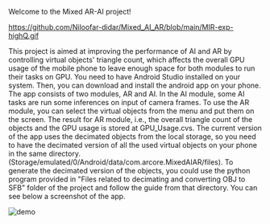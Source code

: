 
Welcome to the Mixed AR-AI project!

https://github.com/Niloofar-didar/Mixed_AI_AR/blob/main/MIR-exp-highQ.gif

This project is aimed at improving the performance of AI and AR by controlling virtual objects' triangle count, which affects the overall GPU usage of the mobile phone to leave enough space for both modules to run their tasks on GPU.
You need to have Android Studio installed on your system. Then, you can download and install the android app on your phone. The app consists of two modules, AR and AI. In the AI module, some AI tasks are run some inferences on input of camera frames.
To use the AR module, you can select the virtual objects from the menu and put them on the screen. The result for AR module, i.e., the overall triangle count of the objects and the GPU usage is stored at GPU_Usage.cvs.
The current version of the app uses the decimated objects from the local storage, so you need to have the decimated version of all the used virtual objects on your phone in the same directory. (Storage/emulated/0/Android/data/com.arcore.MixedAIAR/files).
To generate the decimated version of the objects, you could use the python program provided in "Files related to decimating and converting OBJ to SFB" folder of the project and follow the guide from that directory.
You can see below a screenshot of the app.


![demo](https://user-images.githubusercontent.com/27611369/193911248-1e15edce-d97e-427f-8963-8b02638429ce.jpg)

